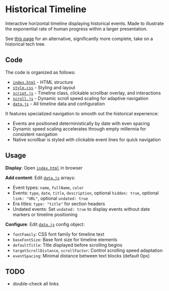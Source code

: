 # Historical Timeline

Interactive horizontal timeline displaying historical events.
Made to illustrate the exponential rate of human progress within a larger presentation.

See [this page](https://www.historicaltechtree.com/) for an alternative, significantly more complete, take on a historical tech tree.

## Code

 The code is organized as follows:
 - [`index.html`](index.html) - HTML structure
 - [`style.css`](style.css) - Styling and layout
 - [`script.js`](script.js) - Timeline class, clickable scrollbar overlay, and interactions
 - [`scroll.js`](scroll.js) - Dynamic scroll speed scaling for adaptive navigation
 - [`data.js`](data.js) - All timeline data and configuration

 It features specialized navigation to smooth out the historical experience:
 - Events are positioned deterministically by date with even spacing
 - Dynamic speed scaling accelerates through empty millennia for consistent navigation
 - Native scrollbar is styled with clickable event lines for quick navigation

## Usage

**Display**: Open [`index.html`](index.html) in browser

**Add content**: Edit [`data.js`](data.js) arrays:
- Event types: `name`, `fullName`, `color`
- Events: `type`, `date`, `title`, `description`, optional `hidden: true`, optional `link: "URL"`, optional `undated: true`
- Era titles: `type: "title"` for section headers
- Undated events: Set `undated: true` to display events without date markers or timeline positioning

**Configure**: Edit [`data.js`](data.js) config object:
- `fontFamily`: CSS font family for timeline text
- `baseFontSize`: Base font size for timeline elements
- `defaultTitle`: Title displayed before scrolling begins
- `targetScrollDistance`, `scrollFactor`: Control scrolling speed adaptation
- `eventSpacing`: Minimal distance between text blocks (default 0px)

## TODO

* double-check all links